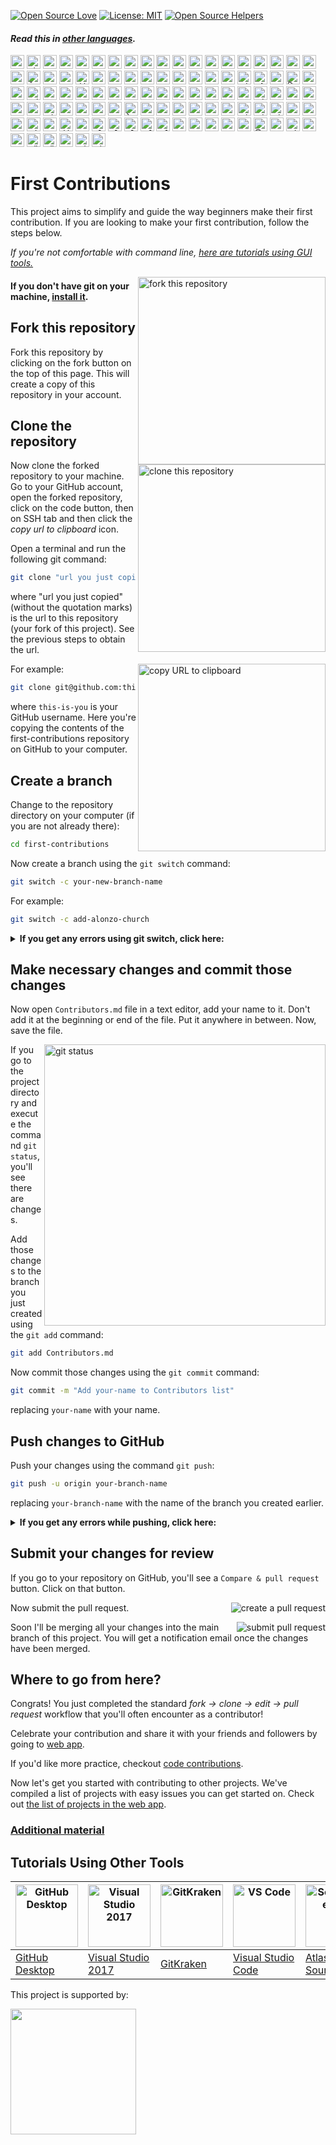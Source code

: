 [![Open Source Love](https://firstcontributions.github.io/open-source-badges/badges/open-source-v1/open-source.svg)](https://github.com/firstcontributions/open-source-badges)
[![License: MIT](https://img.shields.io/badge/License-MIT-green.svg)](https://opensource.org/licenses/MIT)
[![Open Source Helpers](https://www.codetriage.com/roshanjossey/first-contributions/badges/users.svg)](https://www.codetriage.com/roshanjossey/first-contributions)

#### _Read this in [other languages](docs/translations/Translations.md)._

<!-- Afghanistan -->
<kbd>[<img title="پښتو (Afghanistan)" alt="پښتو (Afghanistan)" src="https://cdn.statically.io/gh/hjnilsson/country-flags/master/svg/af.svg" width="22">](docs/translations/README.ps.md)</kbd><!-- Albania -->
<kbd>[<img title="Shqip (Albania)" alt="Shqip (Albania)" src="https://cdn.statically.io/gh/hjnilsson/country-flags/master/svg/al.svg" width="22">](docs/translations/README.al.md)</kbd>
<kbd>[<img title="Un-aln (Albania)" alt="Un-aln (Albania)" src="https://cdn.statically.io/gh/hjnilsson/country-flags/master/svg/al.svg" width="22">](docs/translations/README.un-aln.md)</kbd><!-- Algeria -->
<kbd>[<img title="Dzéiriya (Algeria)" alt="Dzéiriya (Algeria)" src="https://cdn.statically.io/gh/hjnilsson/country-flags/master/svg/dz.svg" width="22">](docs/translations/README.dz.md)</kbd><!-- Amharic / Ethiopia -->
<kbd>[<img title="አማርኛ (Ethiopia)" alt="አማርኛ (Ethiopia)" src="https://cdn.statically.io/gh/hjnilsson/country-flags/master/svg/et.svg" width="22">](docs/translations/README.amh.md)</kbd>
<kbd>[<img title="Amharic (Ethiopia, alt)" alt="Amharic (Ethiopia)" src="https://cdn.statically.io/gh/hjnilsson/country-flags/master/svg/et.svg" width="22">](docs/translations/README.am.md)</kbd><!-- Armenia -->
<kbd>[<img title="Հայերեն (Armenia)" alt="Հայերեն (Armenia)" src="https://cdn.statically.io/gh/hjnilsson/country-flags/master/svg/am.svg" width="22">](docs/translations/README.hy.md)</kbd>
<kbd>[<img title="Armenian (Armenia)" alt="Armenian (Armenia)" src="https://cdn.statically.io/gh/hjnilsson/country-flags/master/svg/am.svg" width="22">](docs/translations/README.arm.md)</kbd><!-- Azerbaijan -->
<kbd>[<img title="Azərbaycan dili (Azerbaijan)" alt="Azərbaycan dili (Azerbaijan)" src="https://cdn.statically.io/gh/hjnilsson/country-flags/master/svg/az.svg" width="22">](docs/translations/README.aze.md)</kbd><!-- Bangladesh -->
<kbd>[<img title="বাংলা (Bangladesh)" alt="বাংলা (Bangladesh)" src="https://cdn.statically.io/gh/hjnilsson/country-flags/master/svg/bd.svg" width="22">](docs/translations/README.bn.md)</kbd><!-- Belarus -->
<kbd>[<img title="Беларуская мова (Belarus)" alt="Беларуская мова (Belarus)" src="https://cdn.statically.io/gh/hjnilsson/country-flags/master/svg/by.svg" width="22">](docs/translations/README.by.md)</kbd><!-- Bosnia -->
<kbd>[<img title="Bosanski (Bosnia)" alt="Bosanski (Bosnia)" src="https://cdn.statically.io/gh/hjnilsson/country-flags/master/svg/ba.svg" width="22">](docs/translations/README.bih.md)</kbd><!-- Brazil -->
<kbd>[<img title="Português (Brasil)" alt="Português (Brasil)" src="https://cdn.statically.io/gh/hjnilsson/country-flags/master/svg/br.svg" width="22">](docs/translations/README.pt_br.md)</kbd><!-- Bulgaria -->
<kbd>[<img title="Български (Bulgaria)" alt="Български (Bulgaria)" src="https://cdn.statically.io/gh/hjnilsson/country-flags/master/svg/bg.svg" width="22">](docs/translations/README.bg.md)</kbd><!-- Cambodia -->
<kbd>[<img title="ភាសាខ្មែរ (Cambodia)" alt="ភាសាខ្មែរ (Cambodia)" src="https://cdn.statically.io/gh/hjnilsson/country-flags/master/svg/kh.svg" width="22">](docs/translations/README.kh.md)</kbd><!-- Catalonia -->
<kbd>[<img title="Català (Catalonia, Spain)" alt="Català (Catalonia)" src="https://upload.wikimedia.org/wikipedia/commons/thumb/c/ce/Flag_of_Catalonia.svg/22px-Flag_of_Catalonia.svg.png" width="22">](docs/translations/README.ca.md)</kbd><!-- China -->
<kbd>[<img title="中文 (简体, China)" alt="中文 (简体, China)" src="https://cdn.statically.io/gh/hjnilsson/country-flags/master/svg/cn.svg" width="22">](docs/translations/README.zh-cn.md)</kbd>
<kbd>[<img title="中文 (繁體, Taiwan)" alt="中文 (繁體, Taiwan)" src="https://cdn.statically.io/gh/hjnilsson/country-flags/master/svg/tw.svg" width="22">](docs/translations/README.zh-tw.md)</kbd><!-- Colombia -->
<kbd>[<img title="Español (Colombia)" alt="Español (Colombia)" src="https://cdn.statically.io/gh/hjnilsson/country-flags/master/svg/co.svg" width="22">](docs/translations/README.col.md)</kbd><!-- Croatia -->
<kbd>[<img title="Hrvatski (Croatia)" alt="Hrvatski (Croatia)" src="https://cdn.statically.io/gh/hjnilsson/country-flags/master/svg/hr.svg" width="22">](docs/translations/README.hr.md)</kbd><!-- Czech Republic -->
<kbd>[<img title="Čeština (Czech Republic)" alt="Čeština (Czech Republic)" src="https://cdn.statically.io/gh/hjnilsson/country-flags/master/svg/cz.svg" width="22">](docs/translations/README.cs.md)</kbd><!-- Denmark -->
<kbd>[<img title="Dansk (Denmark)" alt="Dansk (Denmark)" src="https://cdn.statically.io/gh/hjnilsson/country-flags/master/svg/dk.svg" width="22">](docs/translations/README.da.md)</kbd><!-- Ecuador -->
<kbd>[<img title="Español (Ecuador)" alt="Español (Ecuador)" src="https://cdn.statically.io/gh/hjnilsson/country-flags/master/svg/ec.svg" width="22">](docs/translations/README.ec.md)</kbd><!-- Egypt -->
<kbd>[<img title="المصرية (Egypt)" alt="المصرية (Egypt)" src="https://cdn.statically.io/gh/hjnilsson/country-flags/master/svg/eg.svg" width="22">](docs/translations/README.eg.md)</kbd><!-- England / Pirate English -->
<kbd>[<img title="English (Pirate)" alt="English (Pirate)" src="https://firstcontributions.github.io/assets/Readme/pirate.png" width="22">](docs/translations/README.en-pirate.md)</kbd><!-- Esperanto -->
<kbd>[<img title="Esperanto" alt="Esperanto" src="https://upload.wikimedia.org/wikipedia/commons/f/f5/Flag_of_Esperanto.svg" width="22">](docs/translations/README.eo.md)</kbd><!-- Finland -->
<kbd>[<img title="Suomeksi (Finland)" alt="Suomeksi (Finland)" src="https://cdn.statically.io/gh/hjnilsson/country-flags/master/svg/fi.svg" width="22">](docs/translations/README.fi.md)</kbd><!-- France -->
<kbd>[<img title="Français (France)" alt="Français (France)" src="https://cdn.statically.io/gh/hjnilsson/country-flags/master/svg/fr.svg" width="22">](docs/translations/README.fr.md)</kbd><!-- Galicia (Spain) -->
<kbd>[<img title="Galego (Galicia)" alt="Galego (Galicia)" src="https://upload.wikimedia.org/wikipedia/commons/6/64/Flag_of_Galicia.svg" width="22">](docs/translations/README.gl.md)</kbd><!-- Georgia -->
<kbd>[<img title="ქართული (Georgia)" alt="ქართული (Georgia)" src="https://cdn.statically.io/gh/hjnilsson/country-flags/master/svg/ge.svg" width="22">](docs/translations/README.ka.md)</kbd>
<kbd>[<img title="Georgian (Georgia, alt)" alt="Georgian (Georgia)" src="https://cdn.statically.io/gh/hjnilsson/country-flags/master/svg/ge.svg" width="22">](docs/translations/README.ge.md)</kbd><!-- Germany -->
<kbd>[<img title="Deutsch (Germany)" alt="Deutsch (Germany)" src="https://cdn.statically.io/gh/hjnilsson/country-flags/master/svg/de.svg" width="22">](docs/translations/README.de.md)</kbd><!-- Ghana -->
<kbd>[<img title="Twi (Ghana)" alt="Twi (Ghana)" src="https://cdn.statically.io/gh/hjnilsson/country-flags/master/svg/gh.svg" width="22">](docs/translations/README.gh.md)</kbd>
<kbd>[<img title="Kiswahili/Kasahorow (Ghana)" alt="Kiswahili (Ghana)" src="https://cdn.statically.io/gh/hjnilsson/country-flags/master/svg/gh.svg" width="22">](docs/translations/README.kws.md)</kbd><!-- Greece -->
<kbd>[<img title="Ελληνικά (Greece)" alt="Ελληνικά (Greece)" src="https://cdn.statically.io/gh/hjnilsson/country-flags/master/svg/gr.svg" width="22">](docs/translations/README.gr.md)</kbd><!-- Hebrew / Israel -->
<kbd>[<img title="עִברִית (Israel)" alt="עִברִית (Israel)" src="https://cdn.statically.io/gh/hjnilsson/country-flags/master/svg/il.svg" width="22">](docs/translations/README.hb.md)</kbd><!-- Hindi / India (big cluster) -->
<kbd>[<img title="हिन्दी (India)" alt="हिन्दी (India)" src="https://cdn.statically.io/gh/hjnilsson/country-flags/master/svg/in.svg" width="22">](docs/translations/README.hi.md)</kbd>
<kbd>[<img title="অসমীয়া (Assamese, India)" alt="অসমীয়া (India)" src="https://cdn.statically.io/gh/hjnilsson/country-flags/master/svg/in.svg" width="22">](docs/translations/README.assamese.md)</kbd>
<kbd>[<img title="ગુજરાતી (Gujarati, India)" alt="ગુજરાતી (India)" src="https://cdn.statically.io/gh/hjnilsson/country-flags/master/svg/in.svg" width="22">](docs/translations/README.guj.md)</kbd>
<kbd>[<img title="Odia (India)" alt="Odia (India)" src="https://cdn.statically.io/gh/hjnilsson/country-flags/master/svg/in.svg" width="22">](docs/translations/README.od.md)</kbd>
<kbd>[<img title="मराठी (Marathi, India)" alt="मराठी (India)" src="https://cdn.statically.io/gh/hjnilsson/country-flags/master/svg/in.svg" width="22">](docs/translations/README.mr.md)</kbd>
<kbd>[<img title="తెలుగు (Telugu, India)" alt="తెలుగు (India)" src="https://cdn.statically.io/gh/hjnilsson/country-flags/master/svg/in.svg" width="22">](docs/translations/README.te.md)</kbd>
<kbd>[<img title="தமிழ் (Tamil, India)" alt="தமிழ் (India)" src="https://cdn.statically.io/gh/hjnilsson/country-flags/master/svg/in.svg" width="22">](docs/translations/README.ta.md)</kbd>
<kbd>[<img title="ಕನ್ನಡ (Kannada, India)" alt="ಕನ್ನಡ (India)" src="https://cdn.statically.io/gh/hjnilsson/country-flags/master/svg/in.svg" width="22">](docs/translations/README.ka.md)</kbd>
<kbd>[<img title="മലയാളം (Malayalam, India)" alt="മലയാളം (India)" src="https://cdn.statically.io/gh/hjnilsson/country-flags/master/svg/in.svg" width="22">](docs/translations/README.ml.md)</kbd>
<kbd>[<img title="छत्तीसगढ़ी/हिंदी भाखा (India)" alt="छत्तीसगढ़ी (India)" src="https://cdn.statically.io/gh/hjnilsson/country-flags/master/svg/in.svg" width="22">](docs/translations/README.hne.md)</kbd><!-- Indonesia -->
<kbd>[<img title="Bahasa Indonesia (Indonesia)" alt="Bahasa Indonesia (Indonesia)" src="https://cdn.statically.io/gh/hjnilsson/country-flags/master/svg/id.svg" width="22">](docs/translations/README.id.md)</kbd><!-- Italy -->
<kbd>[<img title="Italiano (Italia)" alt="Italiano (Italia)" src="https://cdn.statically.io/gh/hjnilsson/country-flags/master/svg/it.svg" width="22">](docs/translations/README.it.md)</kbd><!-- Japan -->
<kbd>[<img title="日本語 (Japan)" alt="日本語 (Japan)" src="https://cdn.statically.io/gh/hjnilsson/country-flags/master/svg/jp.svg" width="22">](docs/translations/README.ja.md)</kbd><!-- Kazakhstan -->
<kbd>[<img title="Қазақша (Kazakhstan)" alt="Қазақша (Kazakhstan)" src="https://cdn.statically.io/gh/hjnilsson/country-flags/master/svg/kz.svg" width="22">](docs/translations/README.kz.md)</kbd><!-- Korea -->
<kbd>[<img title="한국어 (South Korea)" alt="한국어 (South Korea)" src="https://cdn.statically.io/gh/hjnilsson/country-flags/master/svg/kr.svg" width="22">](docs/translations/README.kr.md)</kbd>
<kbd>[<img title="한국어 (South Korea, alt)" alt="한국어 (South Korea)" src="https://cdn.statically.io/gh/hjnilsson/country-flags/master/svg/kr.svg" width="22">](docs/translations/README.ko.md)</kbd><!-- Latvia -->
<kbd>[<img title="Latviešu (Latvia)" alt="Latviešu (Latvia)" src="https://cdn.statically.io/gh/hjnilsson/country-flags/master/svg/lv.svg" width="22">](docs/translations/README.lv.md)</kbd><!-- Lithuania -->
<kbd>[<img title="Lietuvių kalba (Lithuania)" alt="Lietuvių kalba (Lithuania)" src="https://cdn.statically.io/gh/hjnilsson/country-flags/master/svg/lt.svg" width="22">](docs/translations/README.lt.md)</kbd><!-- Macedonia -->
<kbd>[<img title="Македонски (Macedonia)" alt="Македонски (Macedonia)" src="https://cdn.statically.io/gh/hjnilsson/country-flags/master/svg/mk.svg" width="22">](docs/translations/README.mk.md)</kbd><!-- Malaysia -->
<kbd>[<img title="Bahasa Melayu (Malaysia)" alt="Bahasa Melayu (Malaysia)" src="https://cdn.statically.io/gh/hjnilsson/country-flags/master/svg/my.svg" width="22">](docs/translations/README.my.md)</kbd><!-- Mali -->
<kbd>[<img title="Bambara (Mali)" alt="Bambara (Mali)" src="https://cdn.statically.io/gh/hjnilsson/country-flags/master/svg/ml.svg" width="22">](docs/translations/README.ml.md)</kbd>
<kbd>[<img title="Bambara (Mali, alt)" alt="Bambara (Mali)" src="https://cdn.statically.io/gh/hjnilsson/country-flags/master/svg/ml.svg" width="22">](docs/translations/README.mli.md)</kbd><!-- Mexico -->
<kbd>[<img title="Español (México)" alt="Español (México)" src="https://cdn.statically.io/gh/hjnilsson/country-flags/master/svg/mx.svg" width="22">](docs/translations/README.mx.md)</kbd><!-- Moldova -->
<kbd>[<img title="Limba Română (Moldova)" alt="Limba Română (Moldova)" src="https://cdn.statically.io/gh/hjnilsson/country-flags/master/svg/md.svg" width="22">](docs/translations/README.ro.md)</kbd><!-- Mongolia -->
<kbd>[<img title="Монгол хэл (Mongolia)" alt="Монгол хэл (Mongolia)" src="https://cdn.statically.io/gh/hjnilsson/country-flags/master/svg/mn.svg" width="22">](docs/translations/README.mn.md)</kbd><!-- Montenegro -->
<kbd>[<img title="Crnogorski (Montenegro)" alt="Crnogorski (Montenegro)" src="https://cdn.statically.io/gh/hjnilsson/country-flags/master/svg/me.svg" width="22">](docs/translations/README.me.md)</kbd><!-- Morocco -->
<kbd>[<img title="Darija (Morocco)" alt="Darija (Morocco)" src="https://cdn.statically.io/gh/hjnilsson/country-flags/master/svg/ma.svg" width="22">](docs/translations/README.ma.md)</kbd><!-- Myanmar -->
<kbd>[<img title="မြန်မာ (Myanmar)" alt="မြန်မာ (Myanmar)" src="https://cdn.statically.io/gh/hjnilsson/country-flags/master/svg/mm.svg" width="22">](docs/translations/README.mm_unicode.md)</kbd><!-- Nepal -->
<kbd>[<img title="नेपाली (Nepal)" alt="नेपाली (Nepal)" src="https://cdn.statically.io/gh/hjnilsson/country-flags/master/svg/np.svg" width="22">](docs/translations/README.np.md)</kbd><!-- Netherlands -->
<kbd>[<img title="Nederlands (Netherlands)" alt="Nederlands (Netherlands)" src="https://cdn.statically.io/gh/hjnilsson/country-flags/master/svg/nl.svg" width="22">](docs/translations/README.nl.md)</kbd><!-- Nigeria -->
<kbd>[<img title="Yorùbá (Nigeria)" alt="Yorùbá (Nigeria)" src="https://cdn.statically.io/gh/hjnilsson/country-flags/master/svg/ng.svg" width="22">](docs/translations/README.yor.md)</kbd>
<kbd>[<img title="Igbo (Nigeria)" alt="Igbo (Nigeria)" src="https://cdn.statically.io/gh/hjnilsson/country-flags/master/svg/ng.svg" width="22">](docs/translations/README.igb.md)</kbd>
<kbd>[<img title="Hausa (Nigeria)" alt="Hausa (Nigeria)" src="https://cdn.statically.io/gh/hjnilsson/country-flags/master/svg/ng.svg" width="22">](docs/translations/README.hau.md)</kbd>
<kbd>[<img title="Naija Pidgin (Nigeria)" alt="Naija Pidgin (Nigeria)" src="https://cdn.statically.io/gh/hjnilsson/country-flags/master/svg/ng.svg" width="22">](docs/translations/README.ng-pidgin.md)</kbd><!-- Norway -->
<kbd>[<img title="Norsk (Norway)" alt="Norsk (Norway)" src="https://cdn.statically.io/gh/hjnilsson/country-flags/master/svg/no.svg" width="22">](docs/translations/README.no.md)</kbd><!-- Pakistan -->
<kbd>[<img title="اردو (Pakistan)" alt="اردو (Pakistan)" src="https://cdn.statically.io/gh/hjnilsson/country-flags/master/svg/pk.svg" width="22">](docs/translations/README.ur.md)</kbd>
<kbd>[<img title="Sindhi (Pakistan)" alt="Sindhi (Pakistan)" src="https://cdn.statically.io/gh/hjnilsson/country-flags/master/svg/pk.svg" width="22">](docs/translations/README.sindhi.md)</kbd><!-- Philippines -->
<kbd>[<img title="Wikang Filipino (Philippines)" alt="Wikang Filipino (Philippines)" src="https://cdn.statically.io/gh/hjnilsson/country-flags/master/svg/ph.svg" width="22">](docs/translations/README.fil.md)</kbd>
<kbd>[<img title="Tagalog (Philippines)" alt="Tagalog (Philippines)" src="https://cdn.statically.io/gh/hjnilsson/country-flags/master/svg/ph.svg" width="22">](docs/translations/README.tl.md)</kbd><!-- Poland -->
<kbd>[<img title="Polski (Polska)" alt="Polski (Polska)" src="https://cdn.statically.io/gh/hjnilsson/country-flags/master/svg/pl.svg" width="22">](docs/translations/README.pl.md)</kbd><!-- Portugal -->
<kbd>[<img title="Português (Portugal)" alt="Português (Portugal)" src="https://cdn.statically.io/gh/hjnilsson/country-flags/master/svg/pt.svg" width="22">](docs/translations/README.pt-pt.md)</kbd><!-- Romania -->
<kbd>[<img title="Limba Română (Romania)" alt="Limba Română (Romania)" src="https://cdn.statically.io/gh/hjnilsson/country-flags/master/svg/ro.svg" width="22">](docs/translations/README.ro.md)</kbd><!-- Russia -->
<kbd>[<img title="Русский язык (Russia)" alt="Русский язык (Russia)" src="https://cdn.statically.io/gh/hjnilsson/country-flags/master/svg/ru.svg" width="22">](docs/translations/README.ru.md)</kbd><!-- Saudi Arabia / MENA -->
<kbd>[<img title="العربية (Saudi Arabia)" alt="العربية (Saudi Arabia)" src="https://cdn.statically.io/gh/hjnilsson/country-flags/master/svg/sa.svg" width="22">](docs/translations/README.ar.md)</kbd><!-- Serbia -->
<kbd>[<img title="Српски (Serbia)" alt="Српски (Serbia)" src="https://cdn.statically.io/gh/hjnilsson/country-flags/master/svg/rs.svg" width="22">](docs/translations/README.sr.md)</kbd><!-- Slovakia -->
<kbd>[<img title="Slovenčina (Slovakia)" alt="Slovenčina (Slovakia)" src="https://cdn.statically.io/gh/hjnilsson/country-flags/master/svg/sk.svg" width="22">](docs/translations/README.sk.md)</kbd>
<kbd>[<img title="Slovak (Slovakia, alt)" alt="Slovak (Slovakia)" src="https://cdn.statically.io/gh/hjnilsson/country-flags/master/svg/sk.svg" width="22">](docs/translations/README.slk.md)</kbd><!-- Slovenia -->
<kbd>[<img title="Slovenščina (Slovenia)" alt="Slovenščina (Slovenia)" src="https://cdn.statically.io/gh/hjnilsson/country-flags/master/svg/si.svg" width="22">](docs/translations/README.sl.md)</kbd><!-- Somalia -->
<kbd>[<img title="Af-Soomaali (Somalia)" alt="Af-Soomaali (Somalia)" src="https://cdn.statically.io/gh/hjnilsson/country-flags/master/svg/so.svg" width="22">](docs/translations/README.so.md)</kbd><!-- South Africa -->
<kbd>[<img title="Afrikaans (South Africa)" alt="Afrikaans (South Africa)" src="https://cdn.statically.io/gh/hjnilsson/country-flags/master/svg/za.svg" width="22">](docs/translations/README.afk.md)</kbd>
<kbd>[<img title="Zulu (South Africa)" alt="Zulu (South Africa)" src="https://cdn.statically.io/gh/hjnilsson/country-flags/master/svg/za.svg" width="22">](docs/translations/README.zul.md)</kbd><!-- Spain -->
<kbd>[<img title="Español (España)" alt="Español (España)" src="https://cdn.statically.io/gh/hjnilsson/country-flags/master/svg/es.svg" width="22">](docs/translations/README.es.md)</kbd>
<kbd>[<img title="Català (Catalonia, Spain)" alt="Català (Catalonia)" src="https://upload.wikimedia.org/wikipedia/commons/thumb/c/ce/Flag_of_Catalonia.svg/22px-Flag_of_Catalonia.svg.png" width="22">](docs/translations/README.ca.md)</kbd>
<kbd>[<img title="Galego (Galicia, Spain)" alt="Galego (Galicia)" src="https://upload.wikimedia.org/wikipedia/commons/6/64/Flag_of_Galicia.svg" width="22">](docs/translations/README.gl.md)</kbd><!-- Sri Lanka -->
<kbd>[<img title="தமிழ் (Sri Lanka)" alt="தமிழ் (Sri Lanka)" src="https://cdn.statically.io/gh/hjnilsson/country-flags/master/svg/lk.svg" width="22">](docs/translations/README.ta.md)</kbd>
<kbd>[<img title="සිංහල (Sri Lanka)" alt="සිංහල (Sri Lanka)" src="https://cdn.statically.io/gh/hjnilsson/country-flags/master/svg/lk.svg" width="22">](docs/translations/README.si.md)</kbd><!-- Sweden -->
<kbd>[<img title="Svenska (Sweden)" alt="Svenska (Sweden)" src="https://cdn.statically.io/gh/hjnilsson/country-flags/master/svg/se.svg" width="22">](docs/translations/README.se.md)</kbd><!-- Tanzania -->
<kbd>[<img title="Kiswahili (Tanzania)" alt="Kiswahili (Tanzania)" src="https://cdn.statically.io/gh/hjnilsson/country-flags/master/svg/tz.svg" width="22">](docs/translations/README.sw.md)</kbd><!-- Thailand -->
<kbd>[<img title="ภาษาไทย (Thailand)" alt="ภาษาไทย (Thailand)" src="https://cdn.statically.io/gh/hjnilsson/country-flags/master/svg/th.svg" width="22">](docs/translations/README.th.md)</kbd><!-- Togo -->
<kbd>[<img title="Ewe (Togo)" alt="Ewe (Togo)" src="https://cdn.statically.io/gh/hjnilsson/country-flags/master/svg/tg.svg" width="22">](docs/translations/README.ewe.md)</kbd><!-- Turkey -->
<kbd>[<img title="Türkçe (Turkey)" alt="Türkçe (Turkey)" src="https://cdn.statically.io/gh/hjnilsson/country-flags/master/svg/tr.svg" width="22">](docs/translations/README.tr.md)</kbd><!-- Turkmenistan -->
<kbd>[<img title="Türkmençe (Turkmenistan)" alt="Türkmençe (Turkmenistan)" src="https://cdn.statically.io/gh/hjnilsson/country-flags/master/svg/tm.svg" width="22">](docs/translations/README.tm.md)</kbd><!-- Ukraine -->
<kbd>[<img title="Українська (Ukraine)" alt="Українська (Ukraine)" src="https://cdn.statically.io/gh/hjnilsson/country-flags/master/svg/ua.svg" width="22">](docs/translations/README.ua.md)</kbd><!-- Uzbekistan -->
<kbd>[<img title="Oʻzbek (Uzbekistan)" alt="Oʻzbek (Uzbekistan)" src="https://cdn.statically.io/gh/hjnilsson/country-flags/master/svg/uz.svg" width="22">](docs/translations/README.uz.md)</kbd><!-- Vietnam -->
<kbd>[<img title="Tiếng Việt (Vietnam)" alt="Tiếng Việt (Vietnam)" src="https://cdn.statically.io/gh/hjnilsson/country-flags/master/svg/vn.svg" width="22">](docs/translations/README.vn.md)</kbd>

# First Contributions

This project aims to simplify and guide the way beginners make their first contribution. If you are looking to make your first contribution, follow the steps below.

_If you're not comfortable with command line, [here are tutorials using GUI tools.](#tutorials-using-other-tools)_

<img align="right" width="300" src="https://firstcontributions.github.io/assets/Readme/fork.png" alt="fork this repository" />

#### If you don't have git on your machine, [install it](https://docs.github.com/en/get-started/quickstart/set-up-git).

## Fork this repository

Fork this repository by clicking on the fork button on the top of this page.
This will create a copy of this repository in your account.

## Clone the repository

<img align="right" width="300" src="https://firstcontributions.github.io/assets/Readme/clone.png" alt="clone this repository" />

Now clone the forked repository to your machine. Go to your GitHub account, open the forked repository, click on the code button, then on SSH tab and then click the _copy url to clipboard_ icon.

Open a terminal and run the following git command:

```bash
git clone "url you just copied"
```

where "url you just copied" (without the quotation marks) is the url to this repository (your fork of this project). See the previous steps to obtain the url.

<img align="right" width="300" src="https://firstcontributions.github.io/assets/Readme/copy-to-clipboard.png" alt="copy URL to clipboard" />

For example:

```bash
git clone git@github.com:this-is-you/first-contributions.git
```

where `this-is-you` is your GitHub username. Here you're copying the contents of the first-contributions repository on GitHub to your computer.

## Create a branch

Change to the repository directory on your computer (if you are not already there):

```bash
cd first-contributions
```

Now create a branch using the `git switch` command:

```bash
git switch -c your-new-branch-name
```

For example:

```bash
git switch -c add-alonzo-church
```

<details>
<summary> <strong>If you get any errors using git switch, click here:</strong> </summary>

If the error message "Git: `switch` is not a git command. See `git –help`" appears, it's likely because you're using an older version of git.

In this case, try to use `git checkout` instead:

```bash
git checkout -b your-new-branch-name
```

</details>

## Make necessary changes and commit those changes

Now open `Contributors.md` file in a text editor, add your name to it. Don't add it at the beginning or end of the file. Put it anywhere in between. Now, save the file.

<img align="right" width="450" src="https://firstcontributions.github.io/assets/Readme/git-status.png" alt="git status" />

If you go to the project directory and execute the command `git status`, you'll see there are changes.

Add those changes to the branch you just created using the `git add` command:

```bash
git add Contributors.md
```

Now commit those changes using the `git commit` command:

```bash
git commit -m "Add your-name to Contributors list"
```

replacing `your-name` with your name.

## Push changes to GitHub

Push your changes using the command `git push`:

```bash
git push -u origin your-branch-name
```

replacing `your-branch-name` with the name of the branch you created earlier.

<details>
<summary> <strong>If you get any errors while pushing, click here:</strong> </summary>

- ### Authentication Error
     <pre>remote: Support for password authentication was removed on August 13, 2021. Please use a personal access token instead.
  remote: Please see https://github.blog/2020-12-15-token-authentication-requirements-for-git-operations/ for more information.
  fatal: Authentication failed for 'https://github.com/<your-username>/first-contributions.git/'</pre>
  Go to [GitHub's tutorial](https://docs.github.com/en/authentication/connecting-to-github-with-ssh/adding-a-new-ssh-key-to-your-github-account) on generating and configuring an SSH key to your account.

  Also, you might want to run 'git remote -v' to check your remote address.
  
  If it looks anything like this:
  <pre>origin	https://github.com/your-username/your_repo.git (fetch)
  origin	https://github.com/your-username/your_repo.git (push)</pre>
  
  change it using this command:
  ```bash
  git remote set-url origin git@github.com:your-username/your_repo.git
  ```
  Otherwise you'll still get prompted for username and password and get authentication error.
</details>

## Submit your changes for review

If you go to your repository on GitHub, you'll see a `Compare & pull request` button. Click on that button.

<img style="float: right;" src="https://firstcontributions.github.io/assets/Readme/compare-and-pull.png" alt="create a pull request" />

Now submit the pull request.

<img style="float: right;" src="https://firstcontributions.github.io/assets/Readme/submit-pull-request.png" alt="submit pull request" />

Soon I'll be merging all your changes into the main branch of this project. You will get a notification email once the changes have been merged.

## Where to go from here?

Congrats! You just completed the standard _fork -> clone -> edit -> pull request_ workflow that you'll often encounter as a contributor!

Celebrate your contribution and share it with your friends and followers by going to [web app](https://firstcontributions.github.io/#social-share).

If you'd like more practice, checkout [code contributions](https://github.com/roshanjossey/code-contributions).

Now let's get you started with contributing to other projects. We've compiled a list of projects with easy issues you can get started on. Check out [the list of projects in the web app](https://firstcontributions.github.io/#project-list).

### [Additional material](docs/additional-material/git_workflow_scenarios/additional-material.md)

## Tutorials Using Other Tools

| <a href="docs/gui-tool-tutorials/github-desktop-tutorial.md"><img alt="GitHub Desktop" src="https://desktop.github.com/images/desktop-icon.svg" width="100"></a> | <a href="docs/gui-tool-tutorials/github-windows-vs2017-tutorial.md"><img alt="Visual Studio 2017" src="https://upload.wikimedia.org/wikipedia/commons/c/cd/Visual_Studio_2017_Logo.svg" width="100"></a> | <a href="docs/gui-tool-tutorials/gitkraken-tutorial.md"><img alt="GitKraken" src="https://firstcontributions.github.io/assets/gui-tool-tutorials/gitkraken-tutorial/gk-icon.png" width="100"></a> | <a href="docs/gui-tool-tutorials/github-windows-vs-code-tutorial.md"><img alt="VS Code" src="https://upload.wikimedia.org/wikipedia/commons/1/1c/Visual_Studio_Code_1.35_icon.png" width=100></a> | <a href="docs/gui-tool-tutorials/sourcetree-macos-tutorial.md"><img alt="Sourcetree App" src="https://wac-cdn.atlassian.com/dam/jcr:81b15cde-be2e-4f4a-8af7-9436f4a1b431/Sourcetree-icon-blue.svg" width=100></a> | <a href="docs/gui-tool-tutorials/github-windows-intellij-tutorial.md"><img alt="IntelliJ IDEA" src="https://upload.wikimedia.org/wikipedia/commons/thumb/9/9c/IntelliJ_IDEA_Icon.svg/512px-IntelliJ_IDEA_Icon.svg.png" width=100></a> |
| ----------------------------------------------------------------------------------------------------------------------------------------------------------- | --------------------------------------------------------------------------------------------------------------------------------------------------------------------------------------------------- | -------------------------------------------------------------------------------------------------------------------------------------------------------------------------------------------- | -------------------------------------------------------------------------------------------------------------------------------------------------------------------------------------------- | ------------------------------------------------------------------------------------------------------------------------------------------------------------------------------------------------------------ | -------------------------------------------------------------------------------------------------------------------------------------------------------------------------------------------------------------------------------- |
| [GitHub Desktop](docs/gui-tool-tutorials/github-desktop-tutorial.md)                                                                                             | [Visual Studio 2017](docs/gui-tool-tutorials/github-windows-vs2017-tutorial.md)                                                                                                                          | [GitKraken](docs/gui-tool-tutorials/gitkraken-tutorial.md)                                                                                                                                        | [Visual Studio Code](docs/gui-tool-tutorials/github-windows-vs-code-tutorial.md)                                                                                                                  | [Atlassian Sourcetree](docs/gui-tool-tutorials/sourcetree-macos-tutorial.md)                                                                                                                                      | [IntelliJ IDEA](docs/gui-tool-tutorials/github-windows-intellij-tutorial.md)                                                                                                                                                          |

<p>This project is supported by:</p>
<p>
  <a href="https://www.digitalocean.com/">
    <img src="https://opensource.nyc3.cdn.digitaloceanspaces.com/attribution/assets/SVG/DO_Logo_horizontal_blue.svg" width="201px">
  </a>
</p>
